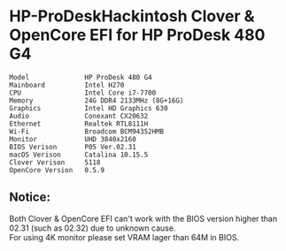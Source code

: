 # HP-ProDeskHackintosh Clover & OpenCore EFI for HP ProDesk 480 G4
```
Model              HP ProDesk 480 G4
Mainboard          Intel H270
CPU                Intel Core i7-7700
Memory             24G DDR4 2133MHz (8G+16G)
Graphics           Intel HD Graphics 630
Audio              Conexant CX20632
Ethernet           Realtek RTL8111H
Wi-Fi              Broadcom BCM94352HMB
Monitor            UHD 3840x2160
BIOS Verison       P05 Ver.02.31
macOS Verison      Catalina 10.15.5
Clover Verison     5118
OpenCore Version   0.5.9
```

## Notice: 
Both Clover & OpenCore EFI can't work with the BIOS version higher than 02.31 (such as 02.32) due to unknown cause.  
For using 4K monitor please set VRAM lager than 64M in BIOS.
